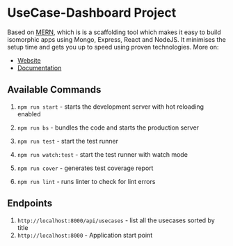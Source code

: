 
# UseCase-Dashboard Project

Based on [MERN](http://mern.io), which is is a scaffolding tool which makes it easy to build isomorphic apps using Mongo, Express, React and NodeJS. It minimises the setup time and gets you up to speed using proven technologies.
More on:
- [Website](http://mern.io)
- [Documentation](http://mern.io/documentation.html)

## Available Commands

1. `npm run start` - starts the development server with hot reloading enabled

2. `npm run bs` - bundles the code and starts the production server

3. `npm run test` - start the test runner

4. `npm run watch:test` - start the test runner with watch mode

5. `npm run cover` - generates test coverage report

6. `npm run lint` - runs linter to check for lint errors

## Endpoints

1. `http://localhost:8000/api/usecases` - list all the usecases sorted by title
2. `http://localhost:8000` - Application start point
